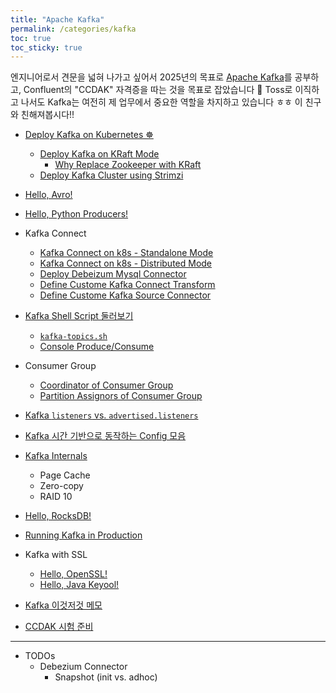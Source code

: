 ```yaml
---
title: "Apache Kafka"
permalink: /categories/kafka
toc: true
toc_sticky: true
---
```


엔지니어로서 견문을 넓혀 나가고 싶어서 2025년의 목표로 [Apache Kafka](https://kafka.apache.org/)를 공부하고, Confluent의 "CCDAK" 자격증을 따는 것을 목표로 잡았습니다 👊 Toss로 이직하고 나서도 Kafka는 여전히 제 업무에서 중요한 역할을 차지하고 있습니다 ㅎㅎ 이 친구와 친해져봅시다!!

- [Deploy Kafka on Kubernetes ☸](/2025/01/05/deploy-kafka-on-k8s/)
  - [Deploy Kafka on KRaft Mode](/2025/01/27/deploy-kafka-kraft-mode/)
    - [Why Replace Zookeeper with KRaft](/2025/06/22/why-replace-zookeeper-with-kraft/)
  - [Deploy Kafka Cluster using Strimzi](/2025/02/03/deploy-kafka-using-strimzi/)
- [Hello, Avro!](/2024/11/15/hello-avro/)
- [Hello, Python Producers!](/2024/12/10/hello-python-producers/)

- Kafka Connect
  - [Kafka Connect on k8s - Standalone Mode](/2024/12/17/kafka-connect-standalone-mode/)
  - [Kafka Connect on k8s - Distributed Mode](/2024/12/18/kafka-connect-distributed-mode/)
  - [Deploy Debeizum Mysql Connector](/2025/10/05/deploy-debezium-mysql-connector/)
  - [Define Custome Kafka Connect Transform](/2025/10/06/define-custom-kafka-connect-transform/)
  - [Define Custome Kafka Source Connector](/2025/10/07/define-custom-kafka-connector/)

- [Kafka Shell Script 둘러보기](/2025/01/12/kafka-shell-scripts/)
  - [`kafka-topics.sh`](/2025/01/11/kafka-shell-kafka-topics-sh/)
  - [Console Produce/Consume](/2025/01/12/kafka-shell-console-produce-and-consume/)
- Consumer Group
  - [Coordinator of Consumer Group](/2025/01/27/kafka-group-coordinator/)
  - [Partition Assignors of Consumer Group](/2025/01/29/kafka-consumer-group-partition-assignor/)
- [Kafka `listeners` vs. `advertised.listeners`](/2025/02/20/kafka-listeners-and-advertised-listeners/)
- [Kafka 시간 기반으로 동작하는 Config 모음](/2025/02/21/kafka-time-based-configurations/)
- [Kafka Internals](/2025/06/29/kafka-internals/)
  - Page Cache
  - Zero-copy
  - RAID 10
- [Hello, RocksDB!](/2025/07/01/hello-rocksdb/)
- [Running Kafka in Production](/2025/07/02/running-kafka-in-production/)
- Kafka with SSL
  - [Hello, OpenSSL!](/2025/07/05/hello-openssl/)
  - [Hello, Java Keyool!](/2025/07/07/hello-java-keytool/)

- [Kafka 이것저것 메모](/2025/01/25/kafka-study-memo/)
- [CCDAK 시험 준비](/2025/06/23/CCDAK-prepare)

---

- TODOs
  - Debezium Connector
    - Snapshot (init vs. adhoc)

